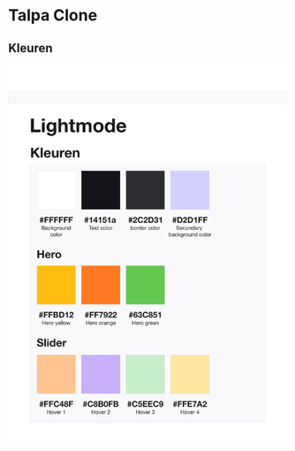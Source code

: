 # Talpa Clone

## Kleuren
![colors](https://raw.githubusercontent.com/M4TThys123/Talpa-Clone/ab2bc745883211b1ab017f2aa6a4c2109cd387b7/docs/colors.png)

```css

```
